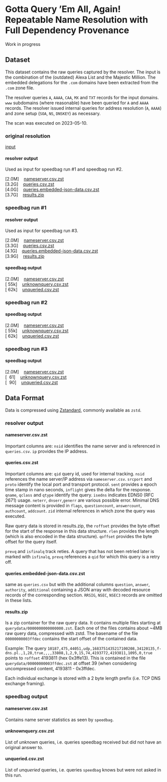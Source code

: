 # Gotta Query ’Em All, Again! Repeatable Name Resolution with Full Dependency Provenance

Work in progress

## Dataset

This dataset contains the raw queries captured by the resolver.
The input is the combination of the (outdated) Alexa List and the Majestic Million.
The embedded delegations for the `.com` domains have been extracted from the `.com` zone file.

The resolver queries `A`, `AAAA`, `CAA`, `MX` and `TXT` records for the input domains.
`www` subdomains (where reasonable) have been queried for `A` and `AAAA` records.
The resolver issued internal queries for address resolution (`A`, `AAAA`) and zone setup (`SOA`, `NS`, `DNSKEY`) as necessary.

The scan was executed on 2023-05-10.

### original resolution
[input](https://alcatraz.net.in.tum.de/naab-anrw2023/inputlist.zst)

#### resolver output
Used as input for speedbag run #1 and speedbag run #2.

<p>
[2.0M]&nbsp;&nbsp;&nbsp;&nbsp;<a href="https://alcatraz.net.in.tum.de/naab-anrw2023/original/resolveout/nameserver.csv.zst">nameserver.csv.zst</a><br>
[3.2G]&nbsp;&nbsp;&nbsp;&nbsp;<a href="https://alcatraz.net.in.tum.de/naab-anrw2023/original/resolveout/queries.csv.zst">queries.csv.zst</a><br>
[4.0G]&nbsp;&nbsp;&nbsp;&nbsp;<a href="https://alcatraz.net.in.tum.de/naab-anrw2023/original/resolveout/queries.embedded-json-data.csv.zst">queries.embedded-json-data.csv.zst</a><br>
[3.7G]&nbsp;&nbsp;&nbsp;&nbsp;<a href="https://alcatraz.net.in.tum.de/naab-anrw2023/original/resolveout/results.zip">results.zip</a><br>

### speedbag run #1

#### resolver output
Used as input for speedbag run #3.

<p>
[2.0M]&nbsp;&nbsp;&nbsp;&nbsp;<a href="https://alcatraz.net.in.tum.de/naab-anrw2023/speedbag-run1/resolveout/nameserver.csv.zst">nameserver.csv.zst</a><br>
[3.3G]&nbsp;&nbsp;&nbsp;&nbsp;<a href="https://alcatraz.net.in.tum.de/naab-anrw2023/speedbag-run1/resolveout/queries.csv.zst">queries.csv.zst</a><br>
[4.1G]&nbsp;&nbsp;&nbsp;&nbsp;<a href="https://alcatraz.net.in.tum.de/naab-anrw2023/speedbag-run1/resolveout/queries.embedded-json-data.csv.zst">queries.embedded-json-data.csv.zst</a><br>
[3.9G]&nbsp;&nbsp;&nbsp;&nbsp;<a href="https://alcatraz.net.in.tum.de/naab-anrw2023/speedbag-run1/resolveout/results.zip">results.zip</a><br>


#### speedbag output

<p>
[2.0M]&nbsp;&nbsp;&nbsp;&nbsp;<a href="https://alcatraz.net.in.tum.de/naab-anrw2023/speedbag-run1/speedbagout/nameserver.csv.zst">nameserver.csv.zst</a><br>
[&nbsp;55k]&nbsp;&nbsp;&nbsp;&nbsp;<a href="https://alcatraz.net.in.tum.de/naab-anrw2023/speedbag-run1/speedbagout/unknownquery.csv.zst">unknownquery.csv.zst</a><br>
[&nbsp;62k]&nbsp;&nbsp;&nbsp;&nbsp;<a href="https://alcatraz.net.in.tum.de/naab-anrw2023/speedbag-run1/speedbagout/unqueried.csv.zst">unqueried.csv.zst</a><br>

### speedbag run #2

#### speedbag output

<p>
[2.0M]&nbsp;&nbsp;&nbsp;&nbsp;<a href="https://alcatraz.net.in.tum.de/naab-anrw2023/speedbag-run2/speedbagout/nameserver.csv.zst">nameserver.csv.zst</a><br>
[&nbsp;55k]&nbsp;&nbsp;&nbsp;&nbsp;<a href="https://alcatraz.net.in.tum.de/naab-anrw2023/speedbag-run2/speedbagout/unknownquery.csv.zst">unknownquery.csv.zst</a><br>
[&nbsp;62k]&nbsp;&nbsp;&nbsp;&nbsp;<a href="https://alcatraz.net.in.tum.de/naab-anrw2023/speedbag-run2/speedbagout/unqueried.csv.zst">unqueried.csv.zst</a><br>

### speedbag run #3

#### speedbag output

<p>
[2.0M]&nbsp;&nbsp;&nbsp;&nbsp;<a href="https://alcatraz.net.in.tum.de/naab-anrw2023/speedbag-run3/speedbagout/nameserver.csv.zst">nameserver.csv.zst</a><br>
[&nbsp;&nbsp;61]&nbsp;&nbsp;&nbsp;&nbsp;<a href="https://alcatraz.net.in.tum.de/naab-anrw2023/speedbag-run3/speedbagout/unknownquery.csv.zst">unknownquery.csv.zst</a><br>
[&nbsp;&nbsp;90]&nbsp;&nbsp;&nbsp;&nbsp;<a href="https://alcatraz.net.in.tum.de/naab-anrw2023/speedbag-run3/speedbagout/unqueried.csv.zst">unqueried.csv.zst</a><br>

## Data Format

Data is compressed using [Zstandard](https://facebook.github.io/zstd/), commonly available as `zstd`.

### resolver output

#### nameserver.csv.zst
Important columns are:
`nsid` identifies the name server and is referenced in `queries.csv`.
`ip` provides the IP address.

#### queries.csv.zst
Important columns are:
`qid` query id, used for internal tracking.
`nsid` references the name server/IP address via `nameserver.csv`.
`srcport` and `proto` identify the local port and transport protocol.
`sent` provides a epoch time stamp in nano seconds, `inflight` gives the delta for the response.
`qname`, `qclass` and `qtype` identify the query.
`isedns` indicates EDNS0 (RFC 2671) usage.
`neterr`, `dnserr`,`generr` are various possible error.
Minimal DNS message content is provided in `flags`, `questioncount`, `answercount`, `authcount`, `addcount`.
`zid` internal references in which zone the query was executed.

Raw query data is stored in results.zip, the `roffset` provides the byte offset for the start of the response in this data structure.
`rlen` provides the length (which is also encoded in the data structure).
`qoffset` provides the byte offset for the query itself.

`prevq` and `isfinalq` track reties.
A query that has not been retried later is marked with `isfinalq`, `prevq` references a `qid` for which this query is a retry off.

#### queries.embedded-json-data.csv.zst
same as `queries.csv` but with the additional columns `question`, `answer`, `authority`, `additional` containing a JSON array with decoded resource records of the corresponding section.
`RRSIG`, `NSEC`, `NSEC3` records are omitted in these lists.

#### results.zip

Is a zip container for the raw query data.
It contains multiple files starting at `querydata/0000000000000000.zst`.
Each one of the files contains about ~4MB raw query data, compressed with zstd.
The basename of the file `00000000003ffdec` contains the start offset of the contained data.

Example: The query `10187,475,44051,udp,1683751435217100208,34120135,f-dns.pl.,1,28,true,,,,33808,1,2,9,15,74,4193772,4193811,1095,0,true` points to `roffset` 4193811 (hex 0x3ffe13). This is contained in the file `querydata/00000000003ffdec.zst` at offset 39 (when considering uncompressed content, 4193811 - 0x3ffdec.

Each individual exchange is stored with a 2 byte length prefix (i.e. TCP DNS exchange framing).

### speedbag output

#### nameserver.csv.zst
Contains name server statistics as seen by `speedbag`.

#### unknownquery.csv.zst
List of <em>unknown</em> queries, i.e. queries speedbag received but did not have an original answer to.

#### unqueried.csv.zst
List of <em>unqueried</em> queries, i.e. queries `speedbag` knows but were not asked in this run.
